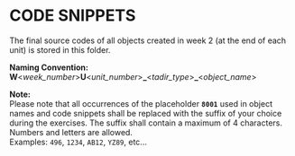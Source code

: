 # CODE SNIPPETS

The final source codes of all objects created in week 2 (at the end of each unit) is stored in this folder.
   
**Naming Convention:** **W**<_week_number_>**U**<_unit_number_>**\_**<_tadir_type_>**\_**<_object_name_>  

   
**Note:**      
Please note that all occurrences of the placeholder **`8001`** used in object names and code snippets shall be replaced with the suffix of your choice during the exercises. The suffix shall contain a maximum of 4 characters. Numbers and letters are allowed.    
Examples: `496`, `1234`, `AB12`, `YZ89`, etc...



